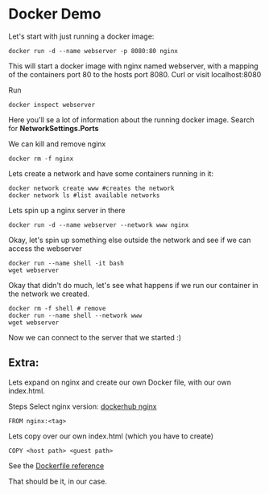 # Docker Demo

Let's start with just running a docker image:

```
docker run -d --name webserver -p 8080:80 nginx
```
This will start a docker image with nginx named webserver, with a mapping of the containers port 80 to the hosts port 8080.
Curl or visit localhost:8080

Run 

```
docker inspect webserver
```

Here you'll se a lot of information about the running docker image. 
Search for __NetworkSettings.Ports__

We can kill and remove nginx

```
docker rm -f nginx
```


Lets create a network and have some containers running in it:

```
docker network create www #creates the network
docker network ls #list available networks
```

Lets spin up a nginx server in there 
```
docker run -d --name webserver --network www nginx
```

Okay, let's spin up something else outside the network and see if we can access the webserver

```
docker run --name shell -it bash
wget webserver
```

Okay that didn't do much, let's see what happens if we run our container in the network we created.

```
docker rm -f shell # remove
docker run --name shell --network www
wget webserver
```

Now we can connect to the server that we started :) 


## Extra:

Lets expand on nginx and create our own Docker file, with our own index.html.


Steps 
Select nginx version: 
[dockerhub nginx](https://hub.docker.com/_/nginx/)

```
FROM nginx:<tag>
```

Lets copy over our own index.html (which you have to create)

```
COPY <host path> <guest path>
```
See the [Dockerfile reference](https://docs.docker.com/engine/reference/builder/#copy)


That should be it, in our case. 
